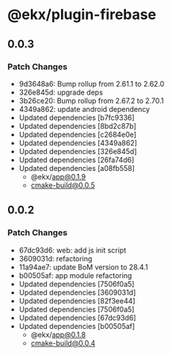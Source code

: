 # @ekx/plugin-firebase

## 0.0.3

### Patch Changes

- 9d3648a6: Bump rollup from 2.61.1 to 2.62.0
- 326e845d: upgrade deps
- 3b26ce20: Bump rollup from 2.67.2 to 2.70.1
- 4349a862: update android dependency
- Updated dependencies [b7fc9336]
- Updated dependencies [8bd2c87b]
- Updated dependencies [c2684e0e]
- Updated dependencies [4349a862]
- Updated dependencies [326e845d]
- Updated dependencies [26fa74d6]
- Updated dependencies [a08fb558]
  - @ekx/app@0.1.9
  - cmake-build@0.0.5

## 0.0.2

### Patch Changes

- 67dc93d6: web: add js init script
- 3609031d: refactoring
- 11a94ae7: update BoM version to 28.4.1
- b00505af: app module refactoring
- Updated dependencies [7506f0a5]
- Updated dependencies [3609031d]
- Updated dependencies [82f3ee44]
- Updated dependencies [7506f0a5]
- Updated dependencies [67dc93d6]
- Updated dependencies [b00505af]
  - @ekx/app@0.1.8
  - cmake-build@0.0.4
